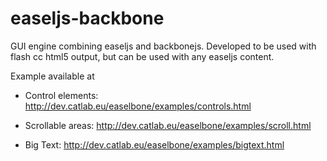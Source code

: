 # easeljs-backbone
GUI engine combining easeljs and backbonejs. Developed to be used with flash cc html5 output, but can be used with any easeljs content.

Example available at

* Control elements: 
http://dev.catlab.eu/easelbone/examples/controls.html

* Scrollable areas: 
http://dev.catlab.eu/easelbone/examples/scroll.html

* Big Text: 
http://dev.catlab.eu/easelbone/examples/bigtext.html